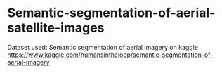 # Semantic-segmentation-of-aerial-satellite-images

Dataset used: Semantic segmentation of aerial imagery on kaggle https://www.kaggle.com/humansintheloop/semantic-segmentation-of-aerial-imagery
